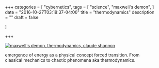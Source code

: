 +++
categories = [
  "cybernetics",
tags = [
  "science",
  "maxwell's demon",
]
date = "2016-10-27T03:18:37-04:00"
title = "thermodynamics"
description = ""
draft = false

]

+++

[![maxwell's demon, thermodynamics, claude shannon](/img/cruising.gif)](/pdf/thermodynamics.pdf)

emergence of energy as a physical concept forced transition. From classical mechanics to chaotic phenomena aka thermodynamics.
